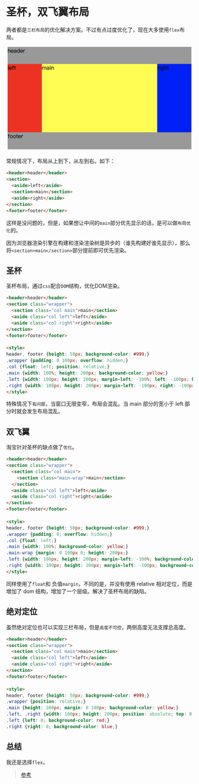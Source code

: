 # 圣杯，双飞翼布局

两者都是`三栏布局`的优化解决方案。不过有点过度优化了，现在大多使用`flex`布局。

![示例](../imgs/img8.png ':size=500')

常规情况下，布局从上到下，从左到右。如下：

```html
<header>header</header>
<section>
  <aside>left</aside>
  <section>main</section>
  <aside>right</aside>
</section>
<footer>footer</footer>
```

这样是没问题的，但是，如果想让中间的`main`部分优先显示的话，是可以做`布局优化`的。

因为浏览器渲染引擎在构建和渲染渲染树是异步的（谁先构建好谁先显示），那么将`<section>main</section>`部分提前即可优先渲染。

## 圣杯

圣杯布局，通过`css`配合`DOM`结构，优化DOM渲染。

```html
<header>header</header>
<section class="wrapper">
  <section class="col main">main</section>
  <aside class="col left">left</aside>
  <aside class="col right">right</aside>
</section>
<footer>footer</footer>

<style>
header, footer {height: 50px; background-color: #999;}
.wrapper {padding: 0 100px; overflow: hidden;}
.col {float: left; position: relative;}
.main {width: 100%; height: 200px; background-color: yellow;}
.left {width: 100px; height: 200px; margin-left: -100%; left: -100px; background-color: red;}
.right {width: 100px; height: 200px; margin-left: -100px; right: -100px; background-color: blue;}
</style>
```

特殊情况下`有问题`，当窗口无限变窄，布局会混乱。当 main 部分的宽小于 left 部分时就会发生布局混乱。

## 双飞翼

淘宝针对圣杯的缺点做了`优化`。

```html
<header>header</header>
<section class="wrapper">
  <section class="col main">
    <section class="main-wrap">main</section>
  </section>
  <aside class="col left">left</aside>
  <aside class="col right">right</aside>
</section>
<footer>footer</footer>

<style>
header, footer {height: 50px; background-color: #999;}
.wrapper {padding: 0; overflow: hidden;}
.col {float: left;}
.main {width: 100%; background-color: yellow;}
.main-wrap {margin: 0 100px 0; height: 200px;}
.left {width: 100px; height: 200px; margin-left: -100%; background-color: red;}
.right {width: 100px; height: 200px; margin-left: -100px; background-color: blue;}
</style>
```

同样使用了`float`和 负值`margin`，不同的是，并没有使用 relative 相对定位，而是增加了 dom 结构，增加了一个层级。解决了圣杯布局的缺陷。

## 绝对定位

虽然绝对定位也可以实现三栏布局，但是`高度不可控`，两侧高度无法支撑总高度。

```html
<header>header</header>
<section class="wrapper">
  <section class="col main">main</section>
  <aside class="col left">left</aside>
  <aside class="col right">right</aside>
</section>
<footer>footer</footer>

<style>
header, footer {height: 50px; background-color: #999;}
.wrapper {position: relative;}
.main {height: 200px; margin: 0 100px; background-color: yellow;}
.left, .right {width: 100px; height: 200px; position: absolute; top: 0;}
.left {left: 0; background-color: red;}
.right {right: 0; background-color: blue;}
```

## 总结

我还是选择`flex`。

> [参考](https://juejin.cn/post/6844903510933258247)
